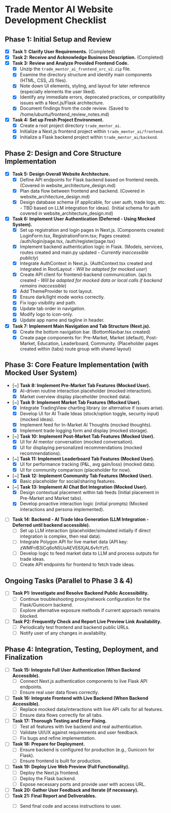 # Trade Mentor AI Website Development Checklist

## Phase 1: Initial Setup and Review

- [x] **Task 1: Clarify User Requirements.** (Completed)
- [x] **Task 2: Receive and Acknowledge Business Description.** (Completed)
- [x] **Task 3: Review and Analyze Provided Frontend Code.**
    - [x] Unzip the `trade_mentor_ai_frontend_src_v2.zip` file.
    - [x] Examine the directory structure and identify main components (HTML, CSS, JS files).
    - [x] Note down UI elements, styling, and layout for later reference (especially elements the user liked).
    - [x] Identify any immediate errors, deprecated practices, or compatibility issues with a Next.js/Flask architecture.
    - [x] Document findings from the code review. (Saved to /home/ubuntu/frontend_review_notes.md)
- [x] **Task 4: Set up Fresh Project Environment.**
    - [x] Create a root project directory `trade_mentor_ai`.
    - [x] Initialize a Next.js frontend project within `trade_mentor_ai/frontend`.
    - [x] Initialize a Flask backend project within `trade_mentor_ai/backend`.

## Phase 2: Design and Core Structure Implementation

- [x] **Task 5: Design Overall Website Architecture.**
    - [x] Define API endpoints for Flask backend based on frontend needs. (Covered in website_architecture_design.md)
    - [x] Plan data flow between frontend and backend. (Covered in website_architecture_design.md)
    - [x] Design database schema (if applicable, for user auth, trade logs, etc. - TBD based on LLM integration for ideas). (Initial schema for auth covered in website_architecture_design.md)
- [x] **Task 6: Implement User Authentication (Deferred - Using Mocked System).**
    - [x] Set up registration and login pages in Next.js. (Components created: LoginForm.tsx, RegistrationForm.tsx; Pages created: /auth/login/page.tsx, /auth/register/page.tsx)
    - [x] Implement backend authentication logic in Flask. (Models, services, routes created and main.py updated - *Currently inaccessible publicly*)
    - [x] Integrate AuthContext in Next.js. (AuthContext.tsx created and integrated in RootLayout - *Will be adapted for mocked user*)
    - [x] Create API client for frontend-backend communication. (api.ts created - *Will be adapted for mocked data or local calls if backend remains inaccessible*)
    - [x] Add ThemeProvider to root layout.
    - [x] Ensure dark/light mode works correctly.
    - [x] Fix logo visibility and path.
    - [x] Update tab order in navigation.
    - [x] Modify logo to icon-only.
    - [x] Update app name and tagline in header.
- [x] **Task 7: Implement Main Navigation and Tab Structure (Next.js).**
    - [x] Create the bottom navigation bar. (BottomNavbar.tsx created)
    - [x] Create page components for: Pre-Market, Market (default), Post-Market, Education, Leaderboard, Community. (Placeholder pages created within (tabs) route group with shared layout)

## Phase 3: Core Feature Implementation (with Mocked User System)

- [~] **Task 8: Implement Pre-Market Tab Features (Mocked User).**
    - [x] AI-driven routine interaction placeholder (mocked interaction).
    - [x] Market overview display placeholder (mocked data).
- [~] **Task 9: Implement Market Tab Features (Mocked User).**
    - [x] Integrate TradingView charting library (or alternative if issues arise).
    - [x] Develop UI for AI Trade Ideas (stock/option toggle, security input) (mocked ideas).
    - [x] Implement feed for In-Market AI Thoughts (mocked thoughts).
    - [x] Implement trade logging form and display (mocked storage).
- [~] **Task 10: Implement Post-Market Tab Features (Mocked User).**
    - [x] UI for AI mentor conversation (mocked conversation).
    - [x] UI for displaying personalized recommendations (mocked recommendations).
- [~] **Task 11: Implement Leaderboard Tab Features (Mocked User).**
    - [x] UI for performance tracking (P&L, avg gain/loss) (mocked data).
    - [x] UI for community comparison (placeholder for now).
- [~] **Task 12: Implement Community Tab Features (Mocked User).**
    - [x] Basic placeholder for social/sharing features.
- [~] **Task 13: Implement AI Chat Bot Integration (Mocked User).**
    - [x] Design contextual placement within tab feeds (Initial placement in Pre-Market and Market tabs).
    - [x] Develop proactive interaction logic (initial prompts) (Mocked interactions and persona implemented).
- [ ] **Task 14: Backend - AI Trade Idea Generation (LLM Integration - Deferred until backend accessible).**
    - [ ] Set up LLM interaction (placeholder/simulated initially if direct integration is complex, then real data).
    - [ ] Integrate Polygon API for live market data (API key: zWMFnB3iCq6oN5UoAEVE6XjAL6vfcYzf).
    - [ ] Develop logic to feed market data to LLM and process outputs for trade ideas.
    - [ ] Create API endpoints for frontend to fetch trade ideas.

## Ongoing Tasks (Parallel to Phase 3 & 4)

- [ ] **Task P1: Investigate and Resolve Backend Public Accessibility.**
    - [ ] Continue troubleshooting proxy/network configuration for the Flask/Gunicorn backend.
    - [ ] Explore alternative exposure methods if current approach remains blocked.
- [ ] **Task P2: Frequently Check and Report Live Preview Link Availability.**
    - [ ] Periodically test frontend and backend public URLs.
    - [ ] Notify user of any changes in availability.

## Phase 4: Integration, Testing, Deployment, and Finalization

- [ ] **Task 15: Integrate Full User Authentication (When Backend Accessible).**
    - [ ] Connect Next.js authentication components to live Flask API endpoints.
    - [ ] Ensure real user data flows correctly.
- [ ] **Task 16: Integrate Frontend with Live Backend (When Backend Accessible).**
    - [ ] Replace mocked data/interactions with live API calls for all features.
    - [ ] Ensure data flows correctly for all tabs.
- [ ] **Task 17: Thorough Testing and Error Fixing.**
    - [ ] Test all features with live backend and real authentication.
    - [ ] Validate UI/UX against requirements and user feedback.
    - [ ] Fix bugs and refine implementation.
- [ ] **Task 18: Prepare for Deployment.**
    - [ ] Ensure backend is configured for production (e.g., Gunicorn for Flask).
    - [ ] Ensure frontend is built for production.
- [ ] **Task 19: Deploy Live Web Preview (Full Functionality).**
    - [ ] Deploy the Next.js frontend.
    - [ ] Deploy the Flask backend.
    - [ ] Expose necessary ports and provide user with access URL.
- [ ] **Task 20: Gather User Feedback and Iterate (if necessary).**
- [ ] **Task 21: Final Report and Deliverables.**
    - [ ] Send final code and access instructions to user.

